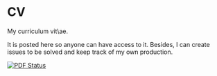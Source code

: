 CV
==

My curriculum vit\ae. 

It is posted here so anyone can have access to it. Besides, I can create issues to be solved and keep track of my own production.

[![PDF
Status](https://www.sharelatex.com/github/repos/armanbilge/cv/builds/latest/badge.svg)](https://www.sharelatex.com/project/54d8da1d146387404b9ac57a/output/output.pdf)

